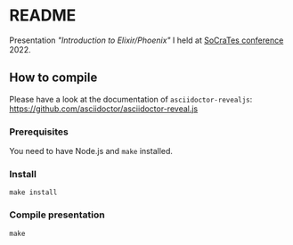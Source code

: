 # README

Presentation _"Introduction to Elixir/Phoenix"_ I held at [SoCraTes conference](https://www.socrates-conference.de) 2022.

## How to compile

Please have a look at the documentation of `asciidoctor-revealjs`: https://github.com/asciidoctor/asciidoctor-reveal.js

### Prerequisites

You need to have Node.js and `make` installed.

### Install

```shell
make install
```

### Compile presentation

```shell
make
```
